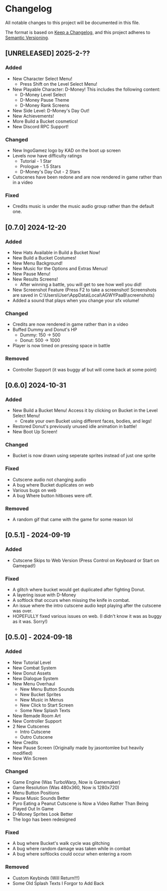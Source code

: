# Changelog

All notable changes to this project will be documented in this file.

The format is based on [Keep a Changelog](https://keepachangelog.com/en/1.1.0/),
and this project adheres to [Semantic Versioning](https://semver.org/spec/v2.0.0.html).

## [UNRELEASED] 2025-2-??
### Added
- New Character Select Menu!
    - Press Shift on the Level Select Menu!
- New Playable Character: D-Money! This includes the following content:
    - D-Money Level Select
    - D-Money Pause Theme
    - D-Money Rank Screens
- New Side Level: D-Money's Day Out!
- New Achievements!
- More Build a Bucket cosmetics!
- New Discord RPC Support!
### Changed
- New IngoGamez logo by KAD on the boot up screen
- Levels now have difficulty ratings
    - Tutorial - 1 Star
    - Prologue - 1.5 Stars
    - D-Money's Day Out - 2 Stars
- Cutscenes have been redone and are now rendered in game rather than in a video
### Fixed
- Credits music is under the music audio group rather than the default one.

## [0.7.0] 2024-12-20
### Added
- New Hats Available in Build a Bucket Now!
- New Build a Bucket Costumes!
- New Menu Background!
- New Music for the Options and Extras Menus!
- New Pause Menu!
- New Results Screens!
    - After winning a battle, you will get to see how well you did!
- New Screenshot Feature (Press F2 to take a screenshot! Screenshots are saved in C:\Users\User\AppData\Local\AGWYPaaB\screenshots)
- Added a sound that plays when you change your sfx volume!
### Changed
- Credits are now rendered in game rather than in a video
- Buffed Dummy and Donut's HP
    - Dummy: 150 -> 500
    - Donut: 500 -> 1000
- Player is now timed on pressing space in battle
### Removed
- Controller Support (it was buggy af but will come back at some point)

## [0.6.0] 2024-10-31
### Added
- New Build a Bucket Menu! Access it by clicking on Bucket in the Level Select Menu!
    - Create your own Bucket using different faces, bodies, and legs!
- Restored Donut's previously unused idle animation in battle!
- New Boot Up Screen!
### Changed
- Bucket is now drawn using seperate sprites instead of just one sprite
### Fixed
- Cutscene audio not changing audio
- A bug where Bucket duplicates on web
- Various bugs on web
- A bug Where button hitboxes were off.
### Removed
- A random gif that came with the game for some reason lol

## [0.5.1] - 2024-09-19
### Added
- Cutscene Skips to Web Version (Press Control on Keyboard or Start on Gamepad!)
### Fixed
- A glitch where bucket would get duplicated after fighting Donut.
- A layering issue with D-Money
- A softlock that occurs when missing the knife in combat.
- An issue where the intro cutscene audio kept playing after the cutscene was over.
- HOPEFULLY fixed various issues on web. (I didn't know it was as buggy as it was. Sorry!)

## [0.5.0] - 2024-09-18
### Added
- New Tutorial Level
- New Combat System
- New Donut Assets
- New Dialogue System
- New Menu Overhaul
    - New Menu Button Sounds
    - New Bucket Sprites
    - New Music in Menus
    - New Click to Start Screen
    - Some New Splash Texts
- New Remade Room Art
- New Controller Support
- 2 New Cutscenes
    - Intro Cutscene
    - Outro Cutscene
- New Credits
- New Pause Screen (Originally made by jasontomlee but heavily modified)
- New Win Screen
### Changed
- Game Engine (Was TurboWarp, Now is Gamemaker)
- Game Resolution (Was 480x360, Now is 1280x720)
- Menu Button Positions
- Pause Music Sounds Better
- Pyro Eating a Peanut Cutscene is Now a Video Rather Than Being Played Out In Game
- D-Money Sprites Look Better
- The logo has been redesigned
### Fixed
- A bug where Bucket's walk cycle was glitching
- A bug where random damage was taken while in combat
- A bug where softlocks could occur when entering a room
### Removed
- Custom Keybinds (Will Return!!!)
- Some Old Splash Texts I Forgor to Add Back